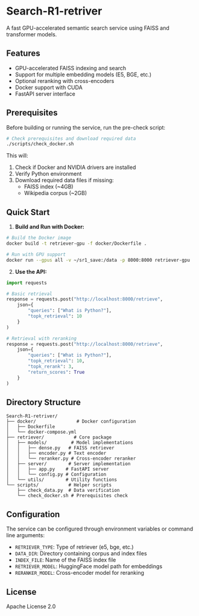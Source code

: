 # Search-R1-retriver

A fast GPU-accelerated semantic search service using FAISS and transformer models.

## Features
- GPU-accelerated FAISS indexing and search
- Support for multiple embedding models (E5, BGE, etc.)
- Optional reranking with cross-encoders
- Docker support with CUDA
- FastAPI server interface

## Prerequisites

Before building or running the service, run the pre-check script:

```bash
# Check prerequisites and download required data
./scripts/check_docker.sh
```

This will:
1. Check if Docker and NVIDIA drivers are installed
2. Verify Python environment
3. Download required data files if missing:
   - FAISS index (~4GB)
   - Wikipedia corpus (~2GB)

## Quick Start

1. **Build and Run with Docker:**
```bash
# Build the Docker image
docker build -t retriever-gpu -f docker/Dockerfile .

# Run with GPU support
docker run --gpus all -v ~/sr1_save:/data -p 8000:8000 retriever-gpu
```

2. **Use the API:**
```python
import requests

# Basic retrieval
response = requests.post("http://localhost:8000/retrieve", 
    json={
        "queries": ["What is Python?"],
        "topk_retrieval": 10
    }
)

# Retrieval with reranking
response = requests.post("http://localhost:8000/retrieve", 
    json={
        "queries": ["What is Python?"],
        "topk_retrieval": 10,
        "topk_rerank": 3,
        "return_scores": True
    }
)
```

## Directory Structure
```
Search-R1-retriver/
├── docker/               # Docker configuration
│   ├── Dockerfile
│   └── docker-compose.yml
├── retriever/           # Core package
│   ├── models/         # Model implementations
│   │   ├── dense.py   # FAISS retriever
│   │   ├── encoder.py # Text encoder
│   │   └── reranker.py # Cross-encoder reranker
│   ├── server/        # Server implementation
│   │   ├── app.py    # FastAPI server
│   │   └── config.py # Configuration
│   └── utils/        # Utility functions
└── scripts/           # Helper scripts
    ├── check_data.py  # Data verification
    └── check_docker.sh # Prerequisites check
```

## Configuration

The service can be configured through environment variables or command line arguments:

- `RETRIEVER_TYPE`: Type of retriever (e5, bge, etc.)
- `DATA_DIR`: Directory containing corpus and index files
- `INDEX_FILE`: Name of the FAISS index file
- `RETRIEVER_MODEL`: HuggingFace model path for embeddings
- `RERANKER_MODEL`: Cross-encoder model for reranking

## License

Apache License 2.0 